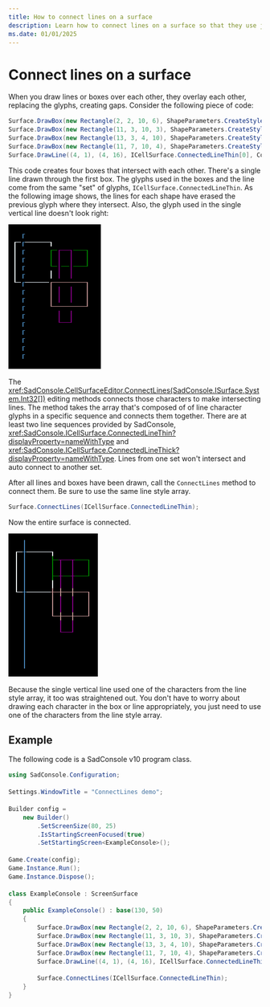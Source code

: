 ```yaml
---
title: How to connect lines on a surface
description: Learn how to connect lines on a surface so that they use junction glyphs to create smoothly connected intersections, in SadConsole.
ms.date: 01/01/2025
---
```


# Connect lines on a surface

When you draw lines or boxes over each other, they overlay each other, replacing the glyphs, creating gaps. Consider the following piece of code:

```csharp
Surface.DrawBox(new Rectangle(2, 2, 10, 6), ShapeParameters.CreateStyledBoxThin(Color.AliceBlue));
Surface.DrawBox(new Rectangle(11, 3, 10, 3), ShapeParameters.CreateStyledBoxThin(Color.Green));
Surface.DrawBox(new Rectangle(13, 3, 4, 10), ShapeParameters.CreateStyledBoxThin(Color.Purple));
Surface.DrawBox(new Rectangle(11, 7, 10, 4), ShapeParameters.CreateStyledBoxThin(Color.RosyBrown));
Surface.DrawLine((4, 1), (4, 16), ICellSurface.ConnectedLineThin[0], Color.SteelBlue);
```

This code creates four boxes that intersect with each other. There's a single line drawn through the first box. The glyphs used in the boxes and the line come from the same "set" of glyphs, `ICellSurface.ConnectedLineThin`. As the following image shows, the lines for each shape have erased the previous glyph where they intersect. Also, the glyph used in the single vertical line doesn't look right:

![Four boxes and a single line. The glyphs for each box don't join each other cleanly.](images/how-to-connect-lines/before.png)

The <xref:SadConsole.CellSurfaceEditor.ConnectLines(SadConsole.ISurface,System.Int32[])> editing methods connects those characters to make intersecting lines. The method takes the array that's composed of of line character glyphs in a specific sequence and connects them together. There are at least two line sequences provided by SadConsole, <xref:SadConsole.ICellSurface.ConnectedLineThin?displayProperty=nameWithType> and <xref:SadConsole.ICellSurface.ConnectedLineThick?displayProperty=nameWithType>. Lines from one set won't intersect and auto connect to another set.

After all lines and boxes have been drawn, call the `ConnectLines` method to connect them. Be sure to use the same line style array.

```csharp
Surface.ConnectLines(ICellSurface.ConnectedLineThin);
```

Now the entire surface is connected.

![Four boxes and a single line. The glyphs for each box cleanly join each other.](images/how-to-connect-lines/after.png)

Because the single vertical line used one of the characters from the line style array, it too was straightened out. You don't have to worry about drawing each character in the box or line appropriately, you just need to use one of the characters from the line style array.

## Example

The following code is a SadConsole v10 program class.

```csharp
using SadConsole.Configuration;

Settings.WindowTitle = "ConnectLines demo";

Builder config =
    new Builder()
        .SetScreenSize(80, 25)
        .IsStartingScreenFocused(true)
        .SetStartingScreen<ExampleConsole>();

Game.Create(config);
Game.Instance.Run();
Game.Instance.Dispose();

class ExampleConsole : ScreenSurface
{
    public ExampleConsole() : base(130, 50)
    {
        Surface.DrawBox(new Rectangle(2, 2, 10, 6), ShapeParameters.CreateStyledBoxThin(Color.AliceBlue));
        Surface.DrawBox(new Rectangle(11, 3, 10, 3), ShapeParameters.CreateStyledBoxThin(Color.Green));
        Surface.DrawBox(new Rectangle(13, 3, 4, 10), ShapeParameters.CreateStyledBoxThin(Color.Purple));
        Surface.DrawBox(new Rectangle(11, 7, 10, 4), ShapeParameters.CreateStyledBoxThin(Color.RosyBrown));
        Surface.DrawLine((4, 1), (4, 16), ICellSurface.ConnectedLineThin[0], Color.SteelBlue);

        Surface.ConnectLines(ICellSurface.ConnectedLineThin);
    }
}
```
